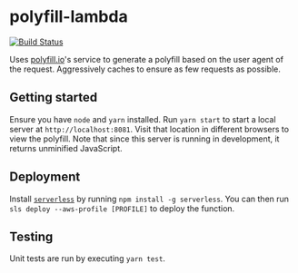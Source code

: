 # polyfill-lambda

[![Build Status](https://travis-ci.com/CultureHQ/polyfill-lambda.svg?branch=master)](https://travis-ci.com/CultureHQ/polyfill-lambda)

Uses [polyfill.io](https://polyfill.io/v2/docs/)'s service to generate a polyfill based on the user agent of the request. Aggressively caches to ensure as few requests as possible.

## Getting started

Ensure you have `node` and `yarn` installed. Run `yarn start` to start a local server at `http://localhost:8081`. Visit that location in different browsers to view the polyfill. Note that since this server is running in development, it returns unminified JavaScript.

## Deployment

Install [`serverless`](https://serverless.com/) by running `npm install -g serverless`. You can then run `sls deploy --aws-profile [PROFILE]` to deploy the function.

## Testing

Unit tests are run by executing `yarn test`.
